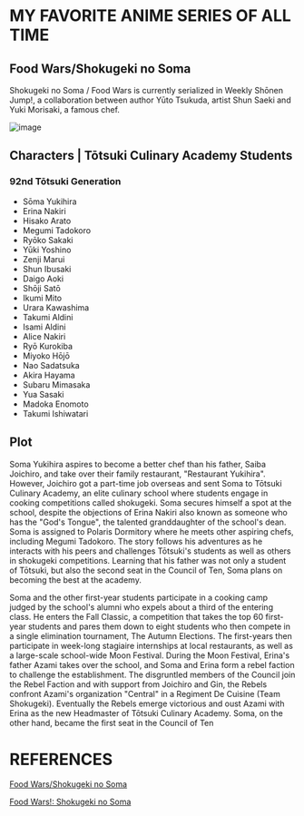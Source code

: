 # MY FAVORITE ANIME SERIES OF ALL TIME
## Food Wars/Shokugeki no Soma
Shokugeki no Soma / Food Wars is currently serialized in Weekly Shōnen Jump!, a collaboration between author Yūto Tsukuda, artist Shun Saeki and Yuki Morisaki, a famous chef.

![image](https://github.com/tinezthedev/app-dev/assets/127572614/14104a4f-8886-4267-9497-722b3beb8c37)

## Characters | Tōtsuki Culinary Academy Students
### 92nd Tōtsuki Generation
- Sōma Yukihira
- Erina Nakiri
- Hisako Arato
- Megumi Tadokoro
- Ryōko Sakaki
- Yūki Yoshino
- Zenji Marui
- Shun Ibusaki
- Daigo Aoki
- Shōji Satō
- Ikumi Mito
- Urara Kawashima
- Takumi Aldini
- Isami Aldini
- Alice Nakiri
- Ryō Kurokiba
- Miyoko Hōjō
- Nao Sadatsuka
- Akira Hayama
- Subaru Mimasaka
- Yua Sasaki
- Madoka Enomoto
- Takumi Ishiwatari


## Plot
Soma Yukihira aspires to become a better chef than his father, Saiba Joichiro, and take over their family restaurant, "Restaurant Yukihira". However, Joichiro got a part-time job overseas and sent Soma to Tōtsuki Culinary Academy, an elite culinary school where students engage in cooking competitions called shokugeki. Soma secures himself a spot at the school, despite the objections of Erina Nakiri also known as someone who has the "God's Tongue", the talented granddaughter of the school's dean. Soma is assigned to Polaris Dormitory where he meets other aspiring chefs, including Megumi Tadokoro. The story follows his adventures as he interacts with his peers and challenges Tōtsuki's students as well as others in shokugeki competitions. Learning that his father was not only a student of Tōtsuki, but also the second seat in the Council of Ten, Soma plans on becoming the best at the academy.

Soma and the other first-year students participate in a cooking camp judged by the school's alumni who expels about a third of the entering class. He enters the Fall Classic, a competition that takes the top 60 first-year students and pares them down to eight students who then compete in a single elimination tournament, The Autumn Elections. The first-years then participate in week-long stagiaire internships at local restaurants, as well as a large-scale school-wide Moon Festival. During the Moon Festival, Erina's father Azami takes over the school, and Soma and Erina form a rebel faction to challenge the establishment. The disgruntled members of the Council join the Rebel Faction and with support from Joichiro and Gin, the Rebels confront Azami's organization "Central" in a Regiment De Cuisine (Team Shokugeki). Eventually the Rebels emerge victorious and oust Azami with Erina as the new Headmaster of Tōtsuki Culinary Academy. Soma, on the other hand, became the first seat in the Council of Ten

# REFERENCES
[Food Wars/Shokugeki no Soma](https://shokugekinosoma.fandom.com/wiki/Shokugeki_no_Soma_Wiki)

[Food Wars!: Shokugeki no Soma](https://www.wikiwand.com/en/Food_Wars!:_Shokugeki_no_Soma)

